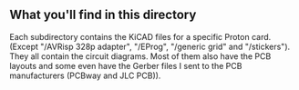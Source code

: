 ## What you'll find in this directory ##
Each subdirectory contains the KiCAD files for a specific Proton card. (Except "/AVRisp 328p adapter", "/EProg", "/generic grid" and "/stickers"). They all contain the circuit diagrams. Most of them also have the PCB layouts and some even have the Gerber files I sent to the PCB manufacturers (PCBway and JLC PCB)).